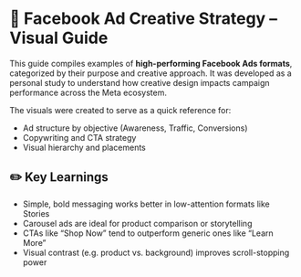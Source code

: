 # 🎯 Facebook Ad Creative Strategy – Visual Guide
This guide compiles examples of **high-performing Facebook Ads formats**, categorized by their purpose and creative approach. It was developed as a personal study to understand how creative design impacts campaign performance across the Meta ecosystem.

The visuals were created to serve as a quick reference for:
- Ad structure by objective (Awareness, Traffic, Conversions)
- Copywriting and CTA strategy
- Visual hierarchy and placements

## ✏️ Key Learnings

- Simple, bold messaging works better in low-attention formats like Stories
- Carousel ads are ideal for product comparison or storytelling
- CTAs like “Shop Now” tend to outperform generic ones like “Learn More”
- Visual contrast (e.g. product vs. background) improves scroll-stopping power
